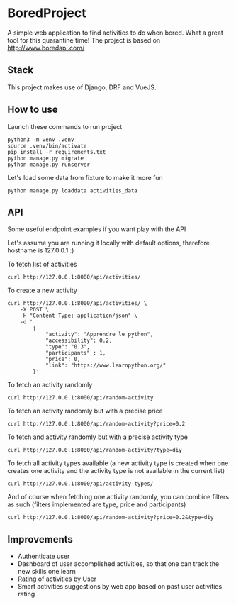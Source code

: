 # BoredProject

A simple web application to find activities to do when bored.
What a great tool for this quarantine time!
The project is based on http://www.boredapi.com/

## Stack

This project makes use of Django, DRF and VueJS.

## How to use
Launch these commands to run project

```
python3 -m venv .venv
source .venv/bin/activate
pip install -r requirements.txt
python manage.py migrate
python manage.py runserver
```

Let's load some data from fixture to make it more fun
```
python manage.py loaddata activities_data
```

## API

Some useful endpoint examples if you want play with the API

Let's assume you are running it locally with default options, therefore hostname is 127.0.0.1 :)

To fetch list of activities

```
curl http://127.0.0.1:8000/api/activities/
```

To create a new activity

```
curl http://127.0.0.1:8000/api/activities/ \
    -X POST \
    -H "Content-Type: application/json" \
    -d '
        {
            "activity": "Apprendre le python",
            "accessibility": 0.2,
            "type": "0.3",
            "participants" : 1,
            "price": 0,
            "link": "https://www.learnpython.org/"
        }'
```

To fetch an activity randomly

```
curl http://127.0.0.1:8000/api/random-activity
```

To fetch an activity randomly but with a precise price

```
curl http://127.0.0.1:8000/api/random-activity?price=0.2
```

To fetch and activity randomly but with a precise activity type
```
curl http://127.0.0.1:8000/api/random-activity?type=diy
```

To fetch all activity types available (a new activity type is created when one creates one activity and the activity type is not available in the current list)
```
curl http://127.0.0.1:8000/api/activity-types/
``` 

And of course when fetching one activity randomly, you can combine filters as such (filters implemented are type, price and participants)
```
curl http://127.0.0.1:8000/api/random-activity?price=0.2&type=diy
```

## Improvements

- Authenticate user
- Dashboard of user accomplished activities, so that one can track the new skills one learn
- Rating of activities by User
- Smart activities suggestions by web app based on past user activities rating